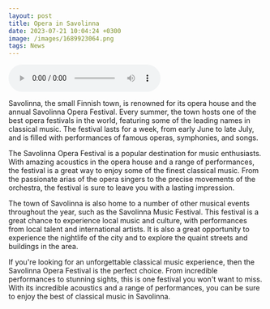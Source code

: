 ```yaml
--- 
layout: post 
title: Opera in Savolinna
date: 2023-07-21 10:04:24 +0300 
image: /images/1689923064.png
tags: News 
--- 
```


<audio controls>
        <source src="/audios/1689923064.mp3" type="audio/mpeg">
        Your browser does not support the audio element.
      </audio>

Savolinna, the small Finnish town, is renowned for its opera house and the annual Savolinna Opera Festival. Every summer, the town hosts one of the best opera festivals in the world, featuring some of the leading names in classical music. The festival lasts for a week, from early June to late July, and is filled with performances of famous operas, symphonies, and songs. 

The Savolinna Opera Festival is a popular destination for music enthusiasts. With amazing acoustics in the opera house and a range of performances, the festival is a great way to enjoy some of the finest classical music. From the passionate arias of the opera singers to the precise movements of the orchestra, the festival is sure to leave you with a lasting impression. 

The town of Savolinna is also home to a number of other musical events throughout the year, such as the Savolinna Music Festival. This festival is a great chance to experience local music and culture, with performances from local talent and international artists. It is also a great opportunity to experience the nightlife of the city and to explore the quaint streets and buildings in the area. 

If you're looking for an unforgettable classical music experience, then the Savolinna Opera Festival is the perfect choice. From incredible performances to stunning sights, this is one festival you won't want to miss. With its incredible acoustics and a range of performances, you can be sure to enjoy the best of classical music in Savolinna. 